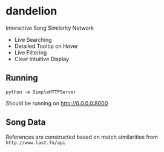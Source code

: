 # dandelion
Interactive Song Similarity Network

* Live Searching
* Detailed Tooltip on Hover
* Live Filtering 
* Clear Intuitive Display 

## Running

```
python -m SimpleHTTPServer
```

Should be running on http://0.0.0.0:8000

## Song Data

References are constructed based on match similarities from `http://www.last.fm/api`
